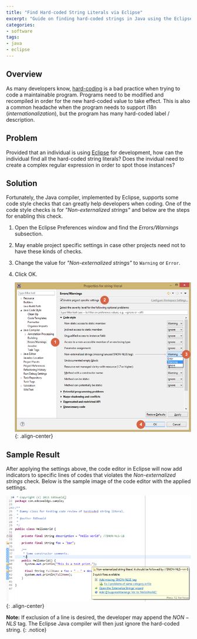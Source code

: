 ```yaml
---
title: "Find Hard-coded String Literals via Eclipse"
excerpt: "Guide on finding hard-coded strings in Java using the Eclipse IDE."
categories:
- software
tags:
- java
- eclipse
---
```


## Overview

As many developers know, [hard-coding][hardcoding] is a bad practice when trying to code a maintainable program. Programs need to be modified and recompiled in order for the new hard-coded value to take effect. This is also a common headache when the program needs to support i18n (*internationalization*), but the program has many hard-coded label / description.

## Problem

Provided that an individual is using [Eclipse][eclipse] for development, how can the individual find all the hard-coded string literals? Does the invidual need to create a complex regular expression in order to spot those instances?

## Solution

Fortunately, the Java compiler, implemented by Eclipse, supports some code style checks that can greatly help developers when coding. One of the code style checks is for *"Non-externalized strings"* and below are the steps for enabling this check.

1. Open the Eclipse Preferences window and find the *Errors/Warnings* subsection.
2. May enable project specific settings in case other projects need not to have these kinds of checks.
3. Change the value for *"Non-externalized strings"* to ```Warning``` or ```Error```.
4. Click OK.

    ![image-center](/assets/img/blog/find-string-literal-eclipse/eclipse-settings-string-literal.png "Eclipse Settings for String Literal"){: .align-center}

## Sample Result

After applying the settings above, the code editor in Eclipse will now add indicators to specific lines of codes that violates the *Non-externalized strings* check. Below is the sample image of the code editor with the applied settings.

![image-center](/assets/img/blog/find-string-literal-eclipse/eclipse-warning-string-literal.png "Eclipse Warning for String Literal"){: .align-center}

**Note:** If exclusion of a line is desired, the developer may append the $NON-NLS$ tag. The Eclipse Java compiler will then just ignore the hard-coded string.
{: .notice}

[hardcoding]: https://en.wikipedia.org/wiki/Hard_coding
[eclipse]: https://eclipse.org
